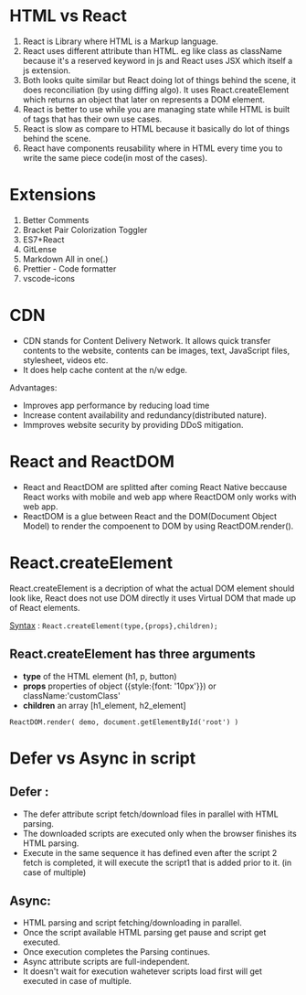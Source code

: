 # HTML vs React
 1. React is Library where HTML is a Markup language.
 2. React uses different attribute than HTML. eg like class as className because it's a reserved keyword in js and React uses JSX which itself a js extension.
 3. Both looks quite similar but React doing lot of things behind the scene, it does reconciliation (by using diffing algo). It uses React.createElement which returns an object that later on represents a DOM element.
 4. React is better to use while you are managing state while HTML is built of tags that has their own use cases.
 5. React is slow as compare to HTML because it basically do lot of things behind the scene.
 6. React have components reusability where in HTML every time you to write the same piece code(in most of the cases).

# Extensions
1. Better Comments
2. Bracket Pair Colorization Toggler
3. ES7+React
4. GitLense
5. Markdown All in one(.)
6. Prettier - Code formatter
7. vscode-icons

# CDN
- CDN stands for Content Delivery Network. It allows quick transfer contents to the website, contents can be images, text, JavaScript files, stylesheet, videos etc.
- It does help cache content at the n/w edge.

Advantages:
- Improves app performance by reducing load time
- Increase content availability and redundancy(distributed nature).
- Immproves website security by providing DDoS mitigation. 

# React and ReactDOM
- React and ReactDOM are splitted after coming React Native beccause React works with mobile and web app where ReactDOM only works with web app.
- ReactDOM is a glue between React and the DOM(Document Object Model) to render the compoenent to DOM by using ReactDOM.render().

# React.createElement
React.createElement is a decription of what the actual DOM element should look like, React does not use DOM directly it uses Virtual DOM that made up of React elements.

<u>Syntax</u> : `React.createElement(type,{props},children);`

## React.createElement has three arguments
   - **type** of the HTML element (h1, p, button)
   - **props** properties of object ({style:{font: '10px'}}) or className:'customClass'
   - **children** an array [h1_element, h2_element]

`ReactDOM.render(
    demo,
    document.getElementById('root')
)`

#  Defer vs Async in script
## Defer :
- The defer attribute script fetch/download files in parallel with HTML parsing.
- The downloaded scripts are executed only when the browser finishes its HTML parsing.
- Execute in the same sequence it has defined even after the script 2 fetch is completed, it will execute the script1 that is added prior to it. (in case of multiple)
## Async:
- HTML parsing and script fetching/downloading in parallel.
- Once the script available HTML parsing get pause and script get executed.
- Once execution completes the Parsing continues.
- Async attribute scripts are full-independent.
- It doesn't wait for execution wahetever scripts load first will get executed in case of multiple.
